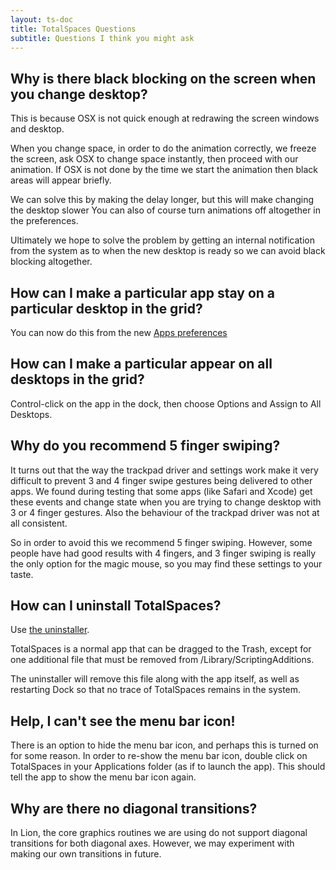 ```yaml
---
layout: ts-doc
title: TotalSpaces Questions
subtitle: Questions I think you might ask
---
```


## Why is there black blocking on the screen when you change desktop?

This is because OSX is not quick enough at redrawing the screen windows and desktop.

When you change space, in order to do the animation correctly, we freeze the screen, ask OSX to change space instantly, then proceed with our animation. If OSX is not done by the time we start the animation then black areas will appear briefly.

We can solve this by making the delay longer, but this will make changing the desktop slower You can also of course turn animations off altogether in the preferences.

Ultimately we hope to solve the problem by getting an internal notification from the system as to when the new desktop is ready so we can avoid black blocking altogether.

## How can I make a particular app stay on a particular desktop in the grid?

You can now do this from the new [Apps preferences](/apps)

## How can I make a particular appear on all desktops in the grid?

Control-click on the app in the dock, then choose Options and Assign to All Desktops.

## Why do you recommend 5 finger swiping?

It turns out that the way the trackpad driver and settings work make it very difficult to prevent 3 and 4 finger swipe gestures being delivered to other apps. We found during testing that some apps (like Safari and Xcode) get these events and change state when you are trying to change desktop with 3 or 4 finger gestures. Also the behaviour of the trackpad driver was not at all consistent.

So in order to avoid this we recommend 5 finger swiping. However, some people have had good results with 4 fingers, and 3 finger swiping is really the only option for the magic mouse, so you may find these settings to your taste.

## How can I uninstall TotalSpaces?

Use [the uninstaller](http://downloads.binaryage.com/UninstallTotalSpaces.app.zip).

TotalSpaces is a normal app that can be dragged to the Trash, except for one additional file that must be removed from /Library/ScriptingAdditions.

The uninstaller will remove this file along with the app itself, as well as restarting Dock so that no trace of TotalSpaces remains in the system.

## Help, I can't see the menu bar icon!

There is an option to hide the menu bar icon, and perhaps this is turned on for some reason. In order to re-show the menu bar icon, double click on TotalSpaces in your Applications folder (as if to launch the app). This should tell the app to show the menu bar icon again.

## Why are there no diagonal transitions?

In Lion, the core graphics routines we are using do not support diagonal transitions for both diagonal axes. However, we may experiment with making our own transitions in future.
